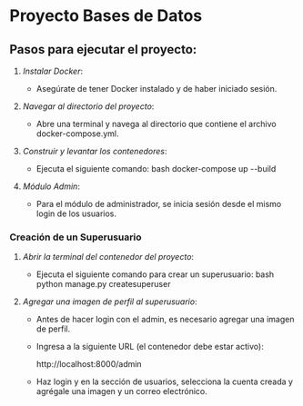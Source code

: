 # Proyecto Bases de Datos

## Pasos para ejecutar el proyecto:

1. *Instalar Docker*:
   - Asegúrate de tener Docker instalado y de haber iniciado sesión.

2. *Navegar al directorio del proyecto*:
   - Abre una terminal y navega al directorio que contiene el archivo docker-compose.yml.

3. *Construir y levantar los contenedores*:
   - Ejecuta el siguiente comando:
     bash
     docker-compose up --build
     

4. *Módulo Admin*:
   - Para el módulo de administrador, se inicia sesión desde el mismo login de los usuarios.

### Creación de un Superusuario

1. *Abrir la terminal del contenedor del proyecto*:
   - Ejecuta el siguiente comando para crear un superusuario:
     bash
     python manage.py createsuperuser
     

2. *Agregar una imagen de perfil al superusuario*:
   - Antes de hacer login con el admin, es necesario agregar una imagen de perfil.
   - Ingresa a la siguiente URL (el contenedor debe estar activo):
     
     http://localhost:8000/admin
     
   - Haz login y en la sección de usuarios, selecciona la cuenta creada y agrégale una imagen y un correo electrónico.
